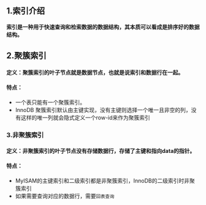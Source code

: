 ## 1.索引介绍

**索引是一种用于快速查询和检索数据的数据结构，其本质可以看成是排序好的数据结构。**

## 2.聚簇索引
#### 定义：聚簇索引的叶子节点就是数据节点，也就是说索引和数据行在一起。 
#### 特点：
- 一个表只能有一个聚簇索引。
- InnoDB 聚簇索引默认由主键实现，没有主键则选择一个唯一且非空的列，没有这样的唯一列就会隐式定义一个row-id来作为聚簇索引

### 3.非聚簇索引
#### 定义：非聚簇索引的叶子节点没有存储数据行，存储了主键和指向data的指针。
#### 特点：
- MyISAM的主键索引和二级索引都是非聚簇索引，InnoDB的二级索引时非聚簇索引
- 如果需要查询对应的数据行，需要`回表查询`
